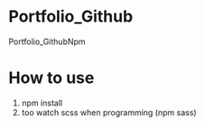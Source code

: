 # Portfolio_Github
Portfolio_GithubNpm


# How to use 
1. npm install 
2. too watch scss when programming (npm sass)
